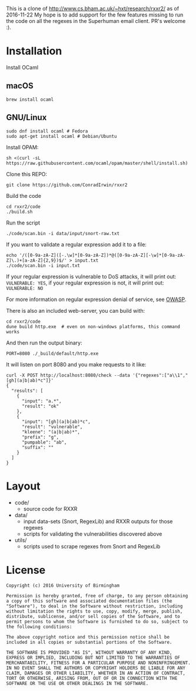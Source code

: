 This is a clone of http://www.cs.bham.ac.uk/~hxt/research/rxxr2/ as of
2016-11-22 My hope is to add support for the few features missing to run the
code on all the regexes in the Superhuman email client. PR's welcome :).

# Installation

Install OCaml

## macOS

```
brew install ocaml
```

## GNU/Linux

```
sudo dnf install ocaml # Fedora
sudo apt-get install ocaml # Debian/Ubuntu
```

Install OPAM:

```
sh <(curl -sL https://raw.githubusercontent.com/ocaml/opam/master/shell/install.sh)
```

Clone this REPO:

```
git clone https://github.com/ConradIrwin/rxxr2
```

Build the code

```
cd rxxr2/code
./build.sh
```

Run the script

```
./code/scan.bin -i data/input/snort-raw.txt
```

If you want to validate a regular expression add it to a file:

```
echo '/([0-9a-zA-Z]([-.\w]*[0-9a-zA-Z])*@([0-9a-zA-Z][-\w]*[0-9a-zA-Z]\.)+[a-zA-Z]{2,9})$/' > input.txt
./code/scan.bin -i input.txt
```

If your regular expression is vulnerable to DoS attacks, it will print out: `VULNERABLE: YES`,
if your regular expression is not, it will print out: `VULNERABLE: NO`

For more information on regular expression denial of service, see [OWASP](https://www.owasp.org/index.php/Regular_expression_Denial_of_Service_-_ReDoS).

There is also an included web-server, you can build with:

```
cd rxxr2/code
dune build http.exe  # even on non-windows platforms, this command works
```

And then run the output binary:

```
PORT=8080 ./_build/default/http.exe
```

It will listen on port 8080 and you make requests to it like:

```
curl -X POST http://localhost:8080/check --data '{"regexes":["a\\1","[gh](a|b|ab)*c"]}'
{
  "results": [
    {
      "input": "a.*",
      "result": "ok"
    },
    {
      "input": "[gh](a|b|ab)*c",
      "result": "vulnerable",
      "kleene": "(a|b|ab)*",
      "prefix": "g",
      "pumpable": "ab",
      "suffix": ""
    }
  ]
}
```

# Layout

+ code/
  - source code for RXXR
+ data/
  - input data-sets (Snort, RegexLib) and RXXR outputs for those regexes
  - scripts for validating the vulnerabilities discovered above
+ utils/
  - scripts used to scrape regexes from Snort and RegexLib

# License

```
Copyright (c) 2016 University of Birmingham

Permission is hereby granted, free of charge, to any person obtaining a copy of this software and associated documentation files (the "Software"), to deal in the Software without restriction, including without limitation the rights to use, copy, modify, merge, publish, distribute, sublicense, and/or sell copies of the Software, and to permit persons to whom the Software is furnished to do so, subject to the following conditions:

The above copyright notice and this permission notice shall be included in all copies or substantial portions of the Software.

THE SOFTWARE IS PROVIDED "AS IS", WITHOUT WARRANTY OF ANY KIND, EXPRESS OR IMPLIED, INCLUDING BUT NOT LIMITED TO THE WARRANTIES OF MERCHANTABILITY, FITNESS FOR A PARTICULAR PURPOSE AND NONINFRINGEMENT. IN NO EVENT SHALL THE AUTHORS OR COPYRIGHT HOLDERS BE LIABLE FOR ANY CLAIM, DAMAGES OR OTHER LIABILITY, WHETHER IN AN ACTION OF CONTRACT, TORT OR OTHERWISE, ARISING FROM, OUT OF OR IN CONNECTION WITH THE SOFTWARE OR THE USE OR OTHER DEALINGS IN THE SOFTWARE.
```
